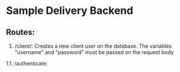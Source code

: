 # Sample Delivery Backend

## Routes:
1. /client/:
Creates a new client user on the database. The variables "username" and "password" must be passed on the request body

1.1. /authenticate:
